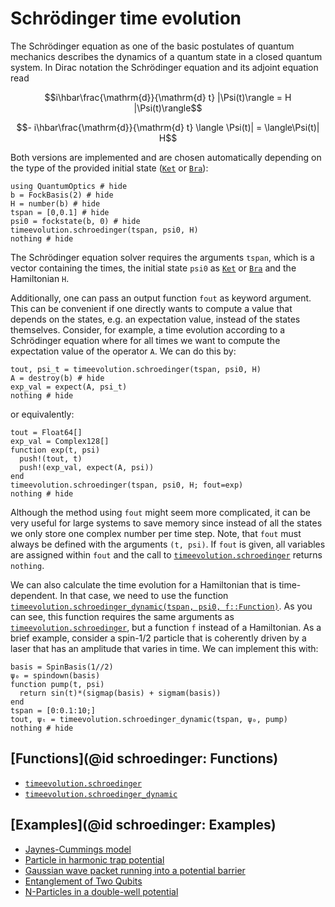 # Schrödinger time evolution

The Schrödinger equation as one of the basic postulates of quantum mechanics describes the dynamics of a quantum state in a closed quantum system. In Dirac notation the Schrödinger equation and its adjoint equation read

```math
i\hbar\frac{\mathrm{d}}{\mathrm{d} t} |\Psi(t)\rangle = H |\Psi(t)\rangle
```
```math
- i\hbar\frac{\mathrm{d}}{\mathrm{d} t} \langle \Psi(t)| = \langle\Psi(t)| H
```

Both versions are implemented and are chosen automatically depending on the type of the provided initial state ([`Ket`](@ref) or [`Bra`](@ref)):

```@example schroedinger
using QuantumOptics # hide
b = FockBasis(2) # hide
H = number(b) # hide
tspan = [0,0.1] # hide
psi0 = fockstate(b, 0) # hide
timeevolution.schroedinger(tspan, psi0, H)
nothing # hide
```

The Schrödinger equation solver requires the arguments `tspan`, which is a vector containing the times, the initial state `psi0` as [`Ket`](@ref) or [`Bra`](@ref) and the Hamiltonian `H`.

Additionally, one can pass an output function `fout` as keyword argument. This can be convenient if one directly wants to compute a value that depends on the states, e.g. an expectation value, instead of the states themselves. Consider, for example, a time evolution according to a Schrödinger equation where for all times we want to compute the expectation value of the operator `A`. We can do this by:

```@example schroedinger
tout, psi_t = timeevolution.schroedinger(tspan, psi0, H)
A = destroy(b) # hide
exp_val = expect(A, psi_t)
nothing # hide
```

or equivalently:

```@example schroedinger
tout = Float64[]
exp_val = Complex128[]
function exp(t, psi)
  push!(tout, t)
  push!(exp_val, expect(A, psi))
end
timeevolution.schroedinger(tspan, psi0, H; fout=exp)
nothing # hide
```

Although the method using `fout` might seem more complicated, it can be very useful for large systems to save memory since instead of all the states we only store one complex number per time step. Note, that `fout` must always be defined with the arguments `(t, psi)`. If `fout` is given, all variables are assigned within `fout` and the call to [`timeevolution.schroedinger`](@ref) returns `nothing`.

We can also calculate the time evolution for a Hamiltonian that is time-dependent. In that case, we need to use the function [`timeevolution.schroedinger_dynamic(tspan, psi0, f::Function)`](@ref). As you can see, this function requires the same arguments as [`timeevolution.schroedinger`](@ref), but a function `f` instead of a Hamiltonian. As a brief example, consider a spin-1/2 particle that is coherently driven by a laser that has an amplitude that varies in time. We can implement this with:

```@example schroedinger
basis = SpinBasis(1//2)
ψ₀ = spindown(basis)
function pump(t, psi)
  return sin(t)*(sigmap(basis) + sigmam(basis))
end
tspan = [0:0.1:10;]
tout, ψₜ = timeevolution.schroedinger_dynamic(tspan, ψ₀, pump)
nothing # hide
```


## [Functions](@id schroedinger: Functions)

* [`timeevolution.schroedinger`](@ref)
* [`timeevolution.schroedinger_dynamic`](@ref)


## [Examples](@id schroedinger: Examples)

* [Jaynes-Cummings model](@ref)
* [Particle in harmonic trap potential](@ref)
* [Gaussian wave packet running into a potential barrier](@ref)
* [Entanglement of Two Qubits](@ref)
* [N-Particles in a double-well potential](@ref)
